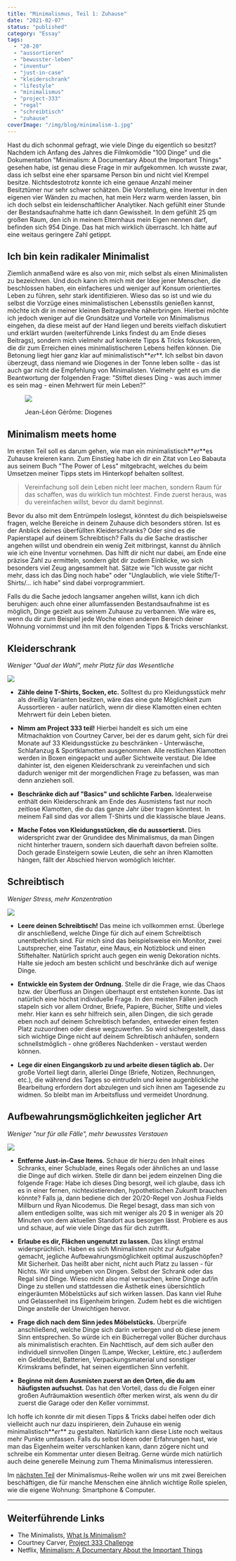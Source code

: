 ```yaml
---
title: "Minimalismus, Teil 1: Zuhause"
date: "2021-02-07"
status: "published"
category: "Essay"
tags: 
  - "20-20"
  - "aussortieren"
  - "bewusster-leben"
  - "inventur"
  - "just-in-case"
  - "kleiderschrank"
  - "lifestyle"
  - "minimalismus"
  - "project-333"
  - "regal"
  - "schreibtisch"
  - "zuhause"
coverImage: "/img/blog/minimalism-1.jpg"
---
```


Hast du dich schonmal gefragt, wie viele Dinge du eigentlich so besitzt? Nachdem ich Anfang des Jahres die Filmkomödie "100 Dinge" und die Dokumentation "Minimalism: A Documentary About the Important Things" gesehen habe, ist genau diese Frage in mir aufgekommen. Ich wusste zwar, dass ich selbst eine eher sparsame Person bin und nicht viel Krempel besitze. Nichtsdestotrotz konnte ich eine genaue Anzahl meiner Besitztümer nur sehr schwer schätzen. Die Vorstellung, eine Inventur in den eigenen vier Wänden zu machen, hat mein Herz warm werden lassen, bin ich doch selbst ein leidenschaftlicher Analytiker. Nach gefühlt einer Stunde der Bestandsaufnahme hatte ich dann Gewissheit. In dem gefühlt 25 qm großen Raum, den ich in meinem Elternhaus mein Eigen nennen darf, befinden sich 954 Dinge. Das hat mich wirklich überrascht. Ich hätte auf eine weitaus geringere Zahl getippt.

<!--more-->

## Ich bin kein radikaler Minimalist

Ziemlich anmaßend wäre es also von mir, mich selbst als einen Minimalisten zu bezeichnen. Und doch kann ich mich mit der Idee jener Menschen, die beschlossen haben, ein einfacheres und weniger auf Konsum orientiertes Leben zu führen, sehr stark identifizieren. Wieso das so ist und wie du selbst die Vorzüge eines minimalistischen Lebensstils genießen kannst, möchte ich dir in meiner kleinen Beitragsreihe näherbringen. Hierbei möchte ich jedoch weniger auf die Grundsätze und Vorteile von Minimalismus eingehen, da diese meist auf der Hand liegen und bereits vielfach diskutiert und erklärt wurden (weiterführende Links findest du am Ende dieses Beitrags), sondern mich vielmehr auf konkrete Tipps & Tricks fokussieren, die dir zum Erreichen eines minimalistischeren Lebens helfen können. Die Betonung liegt hier ganz klar auf minimalistisch**_er_**. Ich selbst bin davon überzeugt, dass niemand wie Diogenes in der Tonne leben sollte - das ist auch gar nicht die Empfehlung von Minimalisten. Vielmehr geht es um die Beantwortung der folgenden Frage: "Stiftet dieses Ding - was auch immer es sein mag - einen Mehrwert für mein Leben?"

<figure>

![](/img/blog/diogenes.jpg)

<figcaption>

Jean-Léon Gérôme: Diogenes

</figcaption>

</figure>

## Minimalism meets home

Im ersten Teil soll es darum gehen, wie man ein minimalistisch**_er_**es Zuhause kreieren kann. Zum Einstieg habe ich dir ein Zitat von Leo Babauta aus seinem Buch "The Power of Less" mitgebracht, welches du beim Umsetzen meiner Tipps stets im Hinterkopf behalten solltest.

> Vereinfachung soll dein Leben nicht leer machen, sondern Raum für das schaffen, was du wirklich tun möchtest. Finde zuerst heraus, was du vereinfachen willst, bevor du damit beginnst.

Bevor du also mit dem Entrümpeln loslegst, könntest du dich beispielsweise fragen, welche Bereiche in deinem Zuhause dich besonders stören. Ist es der Anblick deines überfüllten Kleiderschranks? Oder sind es die Papierstapel auf deinem Schreibtisch? Falls du die Sache drastischer angehen willst und obendrein ein wenig Zeit mitbringst, kannst du ähnlich wie ich eine Inventur vornehmen. Das hilft dir nicht nur dabei, am Ende eine präzise Zahl zu ermitteln, sondern gibt dir zudem Einblicke, wo sich besonders viel Zeug angesammelt hat. Sätze wie "Ich wusste gar nicht mehr, dass ich das Ding noch habe" oder "Unglaublich, wie viele Stifte/T-Shirts/... ich habe" sind dabei vorprogrammiert.

Falls du die Sache jedoch langsamer angehen willst, kann ich dich beruhigen: auch ohne einer allumfassenden Bestandsaufnahme ist es möglich, Dinge gezielt aus seinem Zuhause zu verbannen. Wie wäre es, wenn du dir zum Beispiel jede Woche einen anderen Bereich deiner Wohnung vornimmst und ihn mit den folgenden Tipps & Tricks verschlankst.

## Kleiderschrank

_Weniger "Qual der Wahl", mehr Platz für das Wesentliche_

![](/img/blog/clothes-hanger.jpg)

- **Zähle deine T-Shirts, Socken, etc.** Solltest du pro Kleidungsstück mehr als dreißig Varianten besitzen, wäre das eine gute Möglichkeit zum Aussortieren - außer natürlich, wenn dir diese Klamotten einen echten Mehrwert für dein Leben bieten.

- **Nimm am Project 333 teil!** Hierbei handelt es sich um eine Mitmachaktion von Courtney Carver, bei der es darum geht, sich für drei Monate auf 33 Kleidungsstücke zu beschränken - Unterwäsche, Schlafanzug & Sportklamotten ausgenommen. Alle restlichen Klamotten werden in Boxen eingepackt und außer Sichtweite verstaut. Die Idee dahinter ist, den eigenen Kleiderschrank zu vereinfachen und sich dadurch weniger mit der morgendlichen Frage zu befassen, was man denn anziehen soll.

- **Beschränke dich auf "Basics" und schlichte Farben.** Idealerweise enthält dein Kleiderschrank am Ende des Ausmistens fast nur noch zeitlose Klamotten, die du das ganze Jahr über tragen könntest. In meinem Fall sind das vor allem T-Shirts und die klassische blaue Jeans.

- **Mache Fotos von Kleidungsstücken, die du aussortierst.** Dies widerspricht zwar der Grundidee des Minimalismus, da man Dingen nicht hinterher trauern, sondern sich dauerhaft davon befreien sollte. Doch gerade Einsteigern sowie Leuten, die sehr an ihren Klamotten hängen, fällt der Abschied hiervon womöglich leichter.

## Schreibtisch

_Weniger Stress, mehr Konzentration_

![](/img/blog/imac-clean-desk.jpg)

- **Leere deinen Schreibtisch!** Das meine ich vollkommen ernst. Überlege dir anschließend, welche Dinge für dich auf einem Schreibtisch unentbehrlich sind. Für mich sind das beispielsweise ein Monitor, zwei Lautsprecher, eine Tastatur, eine Maus, ein Notizblock und einen Stiftehalter. Natürlich spricht auch gegen ein wenig Dekoration nichts. Halte sie jedoch am besten schlicht und beschränke dich auf wenige Dinge.

- **Entwickle ein System der Ordnung.** Stelle dir die Frage, wie das Chaos bzw. der Überfluss an Dingen überhaupt erst entstehen konnte. Das ist natürlich eine höchst individuelle Frage. In den meisten Fällen jedoch stapeln sich vor allem Ordner, Briefe, Papiere, Bücher, Stifte und vieles mehr. Hier kann es sehr hilfreich sein, allen Dingen, die sich gerade eben noch auf deinem Schreibtisch befanden, entweder einen festen Platz zuzuordnen oder diese wegzuwerfen. So wird sichergestellt, dass sich wichtige Dinge nicht auf deinem Schreibtisch anhäufen, sondern schnellstmöglich - ohne größeres Nachdenken - verstaut werden können.

- **Lege dir einen Eingangskorb zu und arbeite diesen täglich ab.** Der große Vorteil liegt darin, allerlei Dinge (Briefe, Notizen, Rechnungen, etc.), die während des Tages so eintrudeln und keine augenblickliche Bearbeitung erfordern dort abzulegen und sich ihnen am Tagesende zu widmen. So bleibt man im Arbeitsfluss und vermeidet Unordnung.

## Aufbewahrungsmöglichkeiten jeglicher Art

_Weniger "nur für alle Fälle", mehr bewusstes Verstauen_

![](/img/blog/kitchen-cupboard.jpg)

- **Entferne Just-in-Case Items.** Schaue dir hierzu den Inhalt eines Schranks, einer Schublade, eines Regals oder ähnliches an und lasse die Dinge auf dich wirken. Stelle dir dann bei jedem einzelnen Ding die folgende Frage: Habe ich dieses Ding besorgt, weil ich glaube, dass ich es in einer fernen, nichtexistierenden, hypothetischen Zukunft brauchen könnte? Falls ja, dann bediene dich der 20/20-Regel von Joshua Fields Millburn und Ryan Nicodemus. Die Regel besagt, dass man sich von allem entledigen sollte, was sich mit weniger als 20 $ in weniger als 20 Minuten von dem aktuellen Standort aus besorgen lässt. Probiere es aus und schaue, auf wie viele Dinge das für dich zutrifft.

- **Erlaube es dir, Flächen ungenutzt zu lassen.** Das klingt erstmal widersprüchlich. Haben es sich Minimalisten nicht zur Aufgabe gemacht, jegliche Aufbewahrungsmöglichkeit optimal auszuschöpfen? Mit Sicherheit. Das heißt aber nicht, nicht auch Platz zu lassen - für Nichts. Wir sind umgeben von Dingen. Selbst der Schrank oder das Regal sind Dinge. Wieso nicht also mal versuchen, keine Dinge auf/in Dinge zu stellen und stattdessen die Ästhetik eines übersichtlich eingeräumten Möbelstücks auf sich wirken lassen. Das kann viel Ruhe und Gelassenheit ins Eigenheim bringen. Zudem hebt es die wichtigen Dinge anstelle der Unwichtigen hervor.

- **Frage dich nach dem Sinn jedes Möbelstücks.** Überprüfe anschließend, welche Dinge sich darin verbergen und ob diese jenem Sinn entsprechen. So würde ich ein Bücherregal voller Bücher durchaus als minimalistisch erachten. Ein Nachttisch, auf dem sich außer den individuell sinnvollen Dingen (Lampe, Wecker, Lektüre, etc.) außerdem ein Geldbeutel, Batterien, Verpackungsmaterial und sonstiger Krimskrams befindet, hat seinen eigentlichen Sinn verfehlt.

- **Beginne mit dem Ausmisten zuerst an den Orten, die du am häufigsten aufsuchst.** Das hat den Vorteil, dass du die Folgen einer großen Aufräumaktion wesentlich öfter merken wirst, als wenn du dir zuerst die Garage oder den Keller vornimmst.

Ich hoffe ich konnte dir mit diesen Tipps & Tricks dabei helfen oder dich vielleicht auch nur dazu inspirieren, dein Zuhause ein wenig minimalistisch**_er_** zu gestalten. Natürlich kann diese Liste noch weitaus mehr Punkte umfassen. Falls du selbst Ideen oder Erfahrungen hast, wie man das Eigenheim weiter verschlanken kann, dann zögere nicht und schreibe ein Kommentar unter diesen Beitrag. Gerne würde mich natürlich auch deine generelle Meinung zum Thema Minimalismus interessieren.

Im [nächsten Teil](/blog/2021-02-21-minimalismus-teil-2) der Minimalismus-Reihe wollen wir uns mit zwei Bereichen beschäftigen, die für manche Menschen eine ähnlich wichtige Rolle spielen, wie die eigene Wohnung: Smartphone & Computer.

* * *

## Weiterführende Links

- The Minimalists, [What Is Minimalism?](https://www.theminimalists.com/minimalism/)
- Courtney Carver, [Project 333 Challenge](https://bemorewithless.com/project-333-challenge/)
- Netflix, [Minimalism: A Documentary About the Important Things](https://www.netflix.com/de/title/80114460)